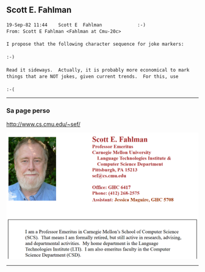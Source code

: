 ## Scott E. Fahlman
 
```txt
19-Sep-82 11:44    Scott E  Fahlman             :-)
From: Scott E Fahlman <Fahlman at Cmu-20c>
 
I propose that the following character sequence for joke markers:

:-)
        
Read it sideways.  Actually, it is probably more economical to mark
things that are NOT jokes, given current trends.  For this, use
        
:-(
```

---

### Sa page perso

http://www.cs.cmu.edu/~sef/

![](img/scott-fahlman.PNG)

---
